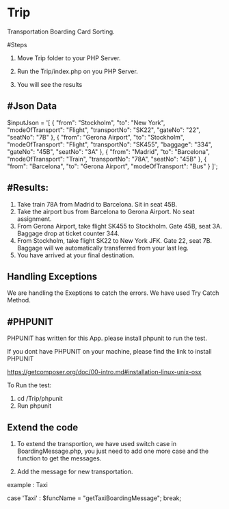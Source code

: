 # Trip
Transportation Boarding Card Sorting.

#Steps

1) Move Trip folder to your PHP Server.

2) Run the Trip/index.php on you PHP Server.

3) You will see the results

#Json Data 
-----------

$inputJson = '[
				{
					"from": "Stockholm",
					"to": "New York",
					"modeOfTransport": "Flight",
					"transportNo": "SK22",
					"gateNo": "22",
					"seatNo": "7B"
				}, {
					"from": "Gerona Airport",
					"to": "Stockholm",
					"modeOfTransport": "Flight",
					"transportNo": "SK455",
					"baggage": "334",
					"gateNo": "45B",
					"seatNo": "3A"
				}, {
					"from": "Madrid",
					"to": "Barcelona",
					"modeOfTransport": "Train",
					"transportNo": "78A",
					"seatNo": "45B"
				}, {
					"from": "Barcelona",
					"to": "Gerona Airport",
					"modeOfTransport": "Bus"
				}
			]';

#Results:
--------

1) Take train 78A from Madrid to Barcelona. Sit in seat 45B.
2) Take the airport bus from Barcelona to Gerona Airport. No seat assignment.
3) From Gerona Airport, take flight SK455 to Stockholm. Gate 45B, seat 3A. Baggage drop at ticket counter 344.
4) From Stockholm, take flight SK22 to New York JFK. Gate 22, seat 7B. Baggage will we automatically transferred from your last leg.
5) You have arrived at your final destination.

Handling Exceptions
-------------------

We are handling the Exeptions to catch the errors. We have used Try Catch Method.


#PHPUNIT
---------

PHPUNIT has written for this App. please install phpunit to run the test.

If you dont have PHPUNIT on your machine, please find the link to install PHPUNIT

https://getcomposer.org/doc/00-intro.md#installation-linux-unix-osx

To Run the test:

1) cd /Trip/phpunit
2) Run phpunit

Extend the code
----------------
1) To extend the transportion, we have used switch case in BoardingMessage.php, you just need to add one more case and the function to get the messages.

2) Add the message for new transportation.

example : Taxi

case 'Taxi' :
			$funcName = "getTaxiBoardingMessage";
			break;



